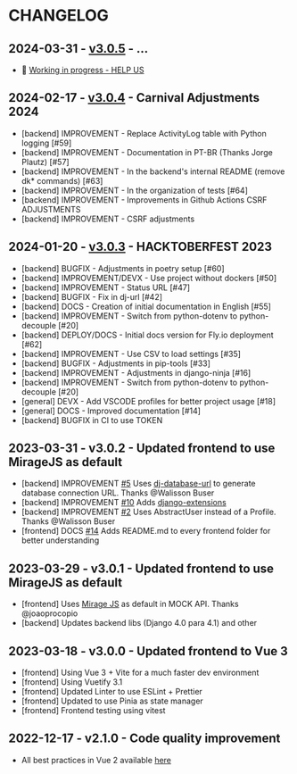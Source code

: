# CHANGELOG

## 2024-03-31 - [v3.0.5](https://github.com/evolutio/djavue3/milestone/3) - ...

- 🚧 [Working in progress - HELP US](https://github.com/evolutio/djavue3/milestone/3)

## 2024-02-17 - [v3.0.4](https://github.com/evolutio/djavue3/milestone/2) - Carnival Adjustments 2024

- [backend] IMPROVEMENT - Replace ActivityLog table with Python logging [#59]
- [backend] IMPROVEMENT - Documentation in PT-BR (Thanks Jorge Plautz) [#57]
- [backend] IMPROVEMENT - In the backend's internal README (remove dk* commands) [#63]
- [backend] IMPROVEMENT - In the organization of tests [#64]
- [backend] IMPROVEMENT - Improvements in Github Actions CSRF ADJUSTMENTS
- [backend] IMPROVEMENT - CSRF adjustments


## 2024-01-20 - [v3.0.3](https://github.com/evolutio/djavue3/milestone/1) - HACKTOBERFEST 2023
- [backend] BUGFIX - Adjustments in poetry setup [#60]
- [backend] IMPROVEMENT/DEVX - Use project without dockers [#50]
- [backend] IMPROVEMENT - Status URL [#47]
- [backend] BUGFIX - Fix in dj-url [#42]
- [backend] DOCS - Creation of initial documentation in English [#55]
- [backend] IMPROVEMENT - Switch from python-dotenv to python-decouple [#20]
- [backend] DEPLOY/DOCS - Initial docs version for Fly.io deployment [#62]
- [backend] IMPROVEMENT - Use CSV to load settings [#35]
- [backend] BUGFIX - Adjustments in pip-tools [#33]
- [backend] IMPROVEMENT - Adjustments in django-ninja [#16]
- [backend] IMPROVEMENT - Switch from python-dotenv to python-decouple [#20]
- [general] DEVX - Add VSCODE profiles for better project usage [#18]
- [general] DOCS - Improved documentation [#14]
- [backend] BUGFIX in CI to use TOKEN

## 2023-03-31 - v3.0.2 - Updated frontend to use MirageJS as default

- [backend] IMPROVEMENT [#5](https://github.com/evolutio/djavue3/issues/5) Uses [dj-database-url](https://pypi.org/project/dj-database-url/) to generate database connection URL. Thanks @Walisson Buser
- [backend] IMPROVEMENT [#10](https://github.com/evolutio/djavue3/issues/10) Adds [django-extensions](https://django-extensions.readthedocs.io/en/latest/)
- [backend] IMPROVEMENT [#2](https://github.com/evolutio/djavue3/issues/2) Uses AbstractUser instead of a Profile. Thanks @Walisson Buser
- [frontend] DOCS [#14](https://github.com/evolutio/djavue3/issues/14) Adds README.md to every frontend folder for better understanding

## 2023-03-29 - v3.0.1 - Updated frontend to use MirageJS as default

- [frontend] Uses [Mirage JS](https://miragejs.com/) as default in MOCK API. Thanks @joaoprocopio
- [backend] Updates backend libs (Django 4.0 para 4.1) and other

## 2023-03-18 - v3.0.0 - Updated frontend to Vue 3

- [frontend] Using Vue 3 + Vite for a much faster dev environment
- [frontend] Using Vuetify 3.1
- [frontend] Updated Linter to use ESLint + Prettier
- [frontend] Updated to use Pinia as state manager
- [frontend] Frontend testing using vitest

## 2022-12-17 - v2.1.0 - Code quality improvement

- All best practices in Vue 2 available [here](https://github.com/huogerac/djavue/tree/v2.1.0)
